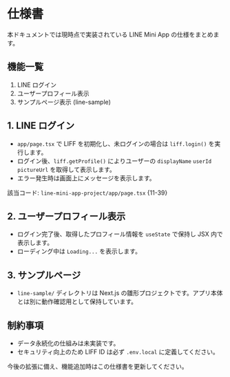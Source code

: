 # 仕様書

本ドキュメントでは現時点で実装されている LINE Mini App の仕様をまとめます。

## 機能一覧
1. LINE ログイン
2. ユーザープロフィール表示
3. サンプルページ表示 (line-sample)

## 1. LINE ログイン
- `app/page.tsx` で LIFF を初期化し、未ログインの場合は `liff.login()` を実行します。
- ログイン後、`liff.getProfile()` によりユーザーの `displayName` `userId` `pictureUrl` を取得して表示します。
- エラー発生時は画面上にメッセージを表示します。

該当コード: `line-mini-app-project/app/page.tsx` {11-39}

## 2. ユーザープロフィール表示
- ログイン完了後、取得したプロフィール情報を `useState` で保持し JSX 内で表示します。
- ローディング中は `Loading...` を表示します。

## 3. サンプルページ
- `line-sample/` ディレクトリは Next.js の雛形プロジェクトです。アプリ本体とは別に動作確認用として保持しています。

## 制約事項
- データ永続化の仕組みは未実装です。
- セキュリティ向上のため LIFF ID は必ず `.env.local` に定義してください。

今後の拡張に備え、機能追加時はこの仕様書を更新してください。
